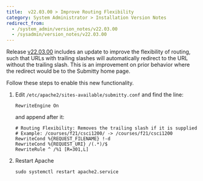```yaml
---
title:  v22.03.00 > Improve Routing Flexibility
category: System Administrator > Installation Version Notes
redirect_from:
  - /system_admin/version_notes/v22.03.00
  - /sysadmin/version_notes/v22.03.00
---
```


Release [v22.03.00](https://github.com/Submitty/Submitty/releases/v22.03.00)
includes an update to improve the flexibility of routing, such that URLs with trailing
slashes will automatically redirect to the URL without the trailing slash. This is an
improvement on prior behavior where the redirect would be to the Submitty home page.

Follow these steps to enable this new functionality.

1. Edit `/etc/apache2/sites-available/submitty.conf` and find the line:

    ```
    RewriteEngine On
    ```

    and append after it:

    ```
    # Routing Flexibility: Removes the trailing slash if it is supplied
    # Example: /courses/f21/csci1200/ -> /courses/f21/csci1200
    RewriteCond %{REQUEST_FILENAME} !-d
    RewriteCond %{REQUEST_URI} /(.*)/$
    RewriteRule ^ /%1 [R=301,L]
    ```

2.  Restart Apache

    ```
    sudo systemctl restart apache2.service
    ```
